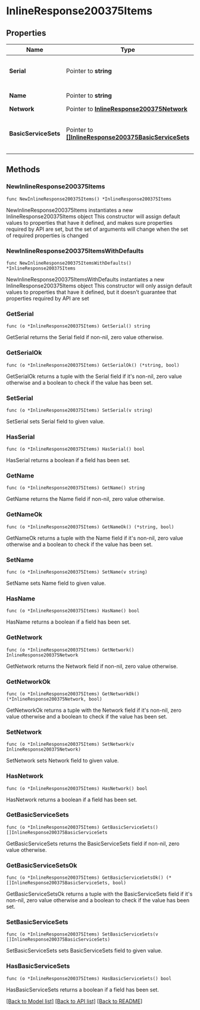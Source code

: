 # InlineResponse200375Items

## Properties

Name | Type | Description | Notes
------------ | ------------- | ------------- | -------------
**Serial** | Pointer to **string** | Unique serial number for device. | [optional] 
**Name** | Pointer to **string** | Name of device. | [optional] 
**Network** | Pointer to [**InlineResponse200375Network**](InlineResponse200375Network.md) |  | [optional] 
**BasicServiceSets** | Pointer to [**[]InlineResponse200375BasicServiceSets**](InlineResponse200375BasicServiceSets.md) | Status information for wireless access points. | [optional] 

## Methods

### NewInlineResponse200375Items

`func NewInlineResponse200375Items() *InlineResponse200375Items`

NewInlineResponse200375Items instantiates a new InlineResponse200375Items object
This constructor will assign default values to properties that have it defined,
and makes sure properties required by API are set, but the set of arguments
will change when the set of required properties is changed

### NewInlineResponse200375ItemsWithDefaults

`func NewInlineResponse200375ItemsWithDefaults() *InlineResponse200375Items`

NewInlineResponse200375ItemsWithDefaults instantiates a new InlineResponse200375Items object
This constructor will only assign default values to properties that have it defined,
but it doesn't guarantee that properties required by API are set

### GetSerial

`func (o *InlineResponse200375Items) GetSerial() string`

GetSerial returns the Serial field if non-nil, zero value otherwise.

### GetSerialOk

`func (o *InlineResponse200375Items) GetSerialOk() (*string, bool)`

GetSerialOk returns a tuple with the Serial field if it's non-nil, zero value otherwise
and a boolean to check if the value has been set.

### SetSerial

`func (o *InlineResponse200375Items) SetSerial(v string)`

SetSerial sets Serial field to given value.

### HasSerial

`func (o *InlineResponse200375Items) HasSerial() bool`

HasSerial returns a boolean if a field has been set.

### GetName

`func (o *InlineResponse200375Items) GetName() string`

GetName returns the Name field if non-nil, zero value otherwise.

### GetNameOk

`func (o *InlineResponse200375Items) GetNameOk() (*string, bool)`

GetNameOk returns a tuple with the Name field if it's non-nil, zero value otherwise
and a boolean to check if the value has been set.

### SetName

`func (o *InlineResponse200375Items) SetName(v string)`

SetName sets Name field to given value.

### HasName

`func (o *InlineResponse200375Items) HasName() bool`

HasName returns a boolean if a field has been set.

### GetNetwork

`func (o *InlineResponse200375Items) GetNetwork() InlineResponse200375Network`

GetNetwork returns the Network field if non-nil, zero value otherwise.

### GetNetworkOk

`func (o *InlineResponse200375Items) GetNetworkOk() (*InlineResponse200375Network, bool)`

GetNetworkOk returns a tuple with the Network field if it's non-nil, zero value otherwise
and a boolean to check if the value has been set.

### SetNetwork

`func (o *InlineResponse200375Items) SetNetwork(v InlineResponse200375Network)`

SetNetwork sets Network field to given value.

### HasNetwork

`func (o *InlineResponse200375Items) HasNetwork() bool`

HasNetwork returns a boolean if a field has been set.

### GetBasicServiceSets

`func (o *InlineResponse200375Items) GetBasicServiceSets() []InlineResponse200375BasicServiceSets`

GetBasicServiceSets returns the BasicServiceSets field if non-nil, zero value otherwise.

### GetBasicServiceSetsOk

`func (o *InlineResponse200375Items) GetBasicServiceSetsOk() (*[]InlineResponse200375BasicServiceSets, bool)`

GetBasicServiceSetsOk returns a tuple with the BasicServiceSets field if it's non-nil, zero value otherwise
and a boolean to check if the value has been set.

### SetBasicServiceSets

`func (o *InlineResponse200375Items) SetBasicServiceSets(v []InlineResponse200375BasicServiceSets)`

SetBasicServiceSets sets BasicServiceSets field to given value.

### HasBasicServiceSets

`func (o *InlineResponse200375Items) HasBasicServiceSets() bool`

HasBasicServiceSets returns a boolean if a field has been set.


[[Back to Model list]](../README.md#documentation-for-models) [[Back to API list]](../README.md#documentation-for-api-endpoints) [[Back to README]](../README.md)


